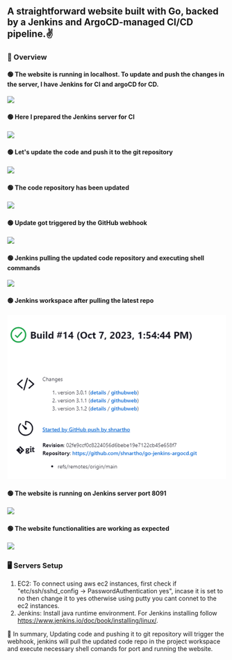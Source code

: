 ## A straightforward website built with Go, backed by a Jenkins and ArgoCD-managed CI/CD pipeline.✌️

### 🔰 Overview 

#### 🟢 The website is running in localhost. To update and push the changes in the server, I have Jenkins for CI and argoCD for CD.
![](./images/overview.png)

#### 🟢 Here I prepared the Jenkins server for CI
![](./images/server.png)

#### 🟢 Let's update the code and push it to the git repository
![](./images/code.png)

#### 🟢 The code repository has been updated
![](./images/g.png)

#### 🟢 Update got triggered by the GitHub webhook
![](./images/gw.png)

#### 🟢 Jenkins pulling the updated code repository and executing shell commands
![](./images/j1.png)

#### 🟢 Jenkins workspace after pulling the latest repo
![](./images/j2.png)

#### 🟢 The website is running on Jenkins server port 8091
![](./images/pu.png)

#### 🟢 The website functionalities are working as expected
![](./images/pu2.png)



### 🖥️ Servers Setup 
1. EC2: To connect using aws ec2 instances, first check if "etc/ssh/sshd_config -> PasswordAuthentication yes", incase it is set to no then change it to yes otherwise using putty you cant connet to the ec2 instances. 
1. Jenkins: Install java runtime environment. For Jenkins installing follow https://www.jenkins.io/doc/book/installing/linux/. 

🎯 In summary, Updating code and pushing it to git repository will trigger the webhook, jenkins will pull the updated code repo in the project workspace and execute necessary shell comands for port and running the website.

